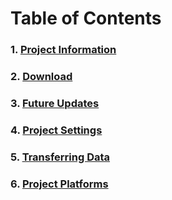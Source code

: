 # Table of Contents

### 1. [Project Information](ProjectInformation.md)
### 2. [Download](Download.md)
### 3. [Future Updates](FutureUpdates.md)
### 4. [Project Settings](Settings.md)
### 5. [Transferring Data](DataTransfer.md)
### 6. [Project Platforms](Platforms.md)
